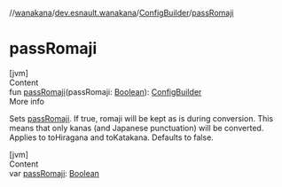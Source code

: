 //[wanakana](../../index.md)/[dev.esnault.wanakana](../index.md)/[ConfigBuilder](index.md)/[passRomaji](pass-romaji.md)



# passRomaji  
[jvm]  
Content  
fun [passRomaji](pass-romaji.md)(passRomaji: [Boolean](https://kotlinlang.org/api/latest/jvm/stdlib/kotlin/-boolean/index.html)): [ConfigBuilder](index.md)  
More info  


Sets [passRomaji](pass-romaji.md). If true, romaji will be kept as is during conversion. This means that only kanas (and Japanese punctuation) will be converted. Applies to toHiragana and toKatakana. Defaults to false.

  


[jvm]  
Content  
var [passRomaji](pass-romaji.md): [Boolean](https://kotlinlang.org/api/latest/jvm/stdlib/kotlin/-boolean/index.html)  




